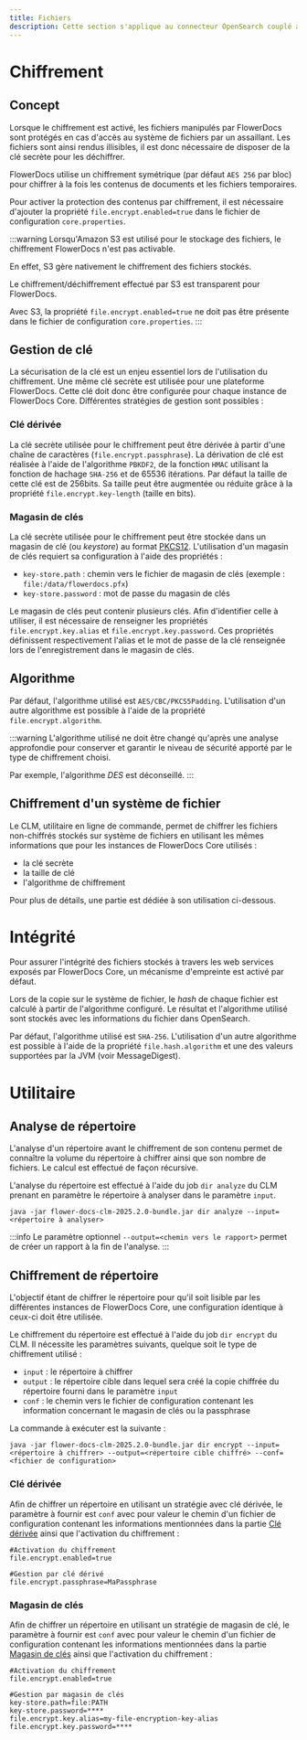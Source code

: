 ```yaml
---
title: Fichiers
description: Cette section s'applique au connecteur OpenSearch couplé au stockage sur système de fichiers.
---
```


# Chiffrement

## Concept

Lorsque le chiffrement est activé, les fichiers manipulés par FlowerDocs sont protégés en cas d'accès au système de fichiers par un assaillant.
Les fichiers sont ainsi rendus illisibles, il est donc nécessaire de disposer de la clé secrète pour les déchiffrer.

FlowerDocs utilise un chiffrement symétrique (par défaut `AES 256` par bloc) pour chiffrer à la fois les contenus de documents et les fichiers temporaires.

Pour activer la protection des contenus par chiffrement, il est nécessaire d'ajouter la propriété `file.encrypt.enabled=true` dans le fichier de configuration `core.properties`.

:::warning
Lorsqu'Amazon S3 est utilisé pour le stockage des fichiers, le chiffrement FlowerDocs n'est pas activable.

En effet, S3 gère nativement le chiffrement des fichiers stockés.

Le chiffrement/déchiffrement effectué par S3 est transparent pour FlowerDocs.

Avec S3, la propriété `file.encrypt.enabled=true` ne doit pas être présente dans le fichier de configuration `core.properties`.
:::

## Gestion de clé

La sécurisation de la clé est un enjeu essentiel lors de l'utilisation du chiffrement.
Une même clé secrète est utilisée pour une plateforme FlowerDocs. Cette clé doit donc être configurée pour chaque instance de FlowerDocs Core. Différentes stratégies de gestion sont possibles : 

### Clé dérivée

La clé secrète utilisée pour le chiffrement peut être dérivée à partir d'une chaîne de caractères (`file.encrypt.passphrase`).
La dérivation de clé est réalisée à l'aide de l'algorithme `PBKDF2`, de la fonction `HMAC` utilisant la fonction de hachage `SHA-256` et de 65536 itérations.
Par défaut la taille de cette clé est de 256bits. Sa taille peut être augmentée ou réduite grâce à la propriété `file.encrypt.key-length` (taille en bits).

### Magasin de clés

La clé secrète utilisée pour le chiffrement peut être stockée dans un magasin de clé (ou _keystore_) au format [PKCS12](https://tools.ietf.org/html/rfc7292).
L'utilisation d'un magasin de clés requiert sa configuration à l'aide des propriétés : 

* `key-store.path` : chemin vers le fichier de magasin de clés (exemple : `file:/data/flowerdocs.pfx`)
* `key-store.password` : mot de passe du magasin de clés

Le magasin de clés peut contenir plusieurs clés. Afin d'identifier celle à utiliser, il est nécessaire de renseigner les propriétés `file.encrypt.key.alias` et 
`file.encrypt.key.password`. Ces propriétés définissent respectivement l'alias et le mot de passe de la clé renseignée lors de l'enregistrement dans le magasin de clés.


## Algorithme

Par défaut, l'algorithme utilisé est `AES/CBC/PKCS5Padding`. L'utilisation d'un autre algorithme est possible à l'aide de la propriété `file.encrypt.algorithm`.

:::warning
L'algorithme utilisé ne doit être changé qu'après une analyse approfondie pour conserver et garantir le niveau de sécurité apporté par le type de chiffrement choisi.

Par exemple, l'algorithme _DES_ est déconseillé.
:::

## Chiffrement d'un système de fichier

Le CLM, utilitaire en ligne de commande, permet de chiffrer les fichiers non-chiffrés stockés sur système de fichiers en utilisant les mêmes informations que pour  les instances de FlowerDocs Core utilisés : 

* la clé secrète
* la taille de clé
* l'algorithme de chiffrement

Pour plus de détails, une partie est dédiée à son utilisation ci-dessous. 

# Intégrité

Pour assurer l'intégrité des fichiers stockés à travers les web services exposés par FlowerDocs Core, un mécanisme d'empreinte est activé par défaut.

Lors de la copie sur le système de fichier, le _hash_ de chaque fichier est calculé à partir de l'algorithme configuré. Le résultat et l'algorithme utilisé sont stockés avec les informations du fichier dans OpenSearch.

Par défaut, l'algorithme utilisé est `SHA-256`. L'utilisation d'un autre algorithme est possible à l'aide de la propriété `file.hash.algorithm` et une des valeurs supportées par la JVM (voir MessageDigest).

# Utilitaire  

## Analyse de répertoire

L'analyse d'un répertoire avant le chiffrement de son contenu permet de connaître la volume du répertoire à chiffrer ainsi que son nombre de fichiers. Le calcul est effectué de façon récursive. 

L'analyse du répertoire est effectué à l'aide du job `dir analyze` du CLM prenant en paramètre le répertoire à analyser dans le paramètre `input`.

```properties
java -jar flower-docs-clm-2025.2.0-bundle.jar dir analyze --input=<répertoire à analyser>
```

:::info
Le paramètre optionnel `--output=<chemin vers le rapport>` permet de créer un rapport à la fin de l'analyse. 
:::

## Chiffrement de répertoire

L'objectif étant de chiffrer le répertoire pour qu'il soit lisible par les différentes instances de FlowerDocs Core, une configuration identique à ceux-ci doit être utilisée. 

Le chiffrement du répertoire est effectué à l'aide du job `dir encrypt` du CLM.
Il nécessite les paramètres suivants, quelque soit le type de chiffrement utilisé : 

* `input`  : le répertoire à chiffrer
* `output` : le répertoire cible dans lequel sera créé la copie chiffrée du répertoire fourni dans le paramètre `input` 
* `conf` : le chemin vers le fichier de configuration contenant les information concernant le magasin de clés ou la passphrase


La commande à exécuter est la suivante : 

```properties
java -jar flower-docs-clm-2025.2.0-bundle.jar dir encrypt --input=<répertoire à chiffrer> --output=<répertoire cible chiffré> --conf=<fichier de configuration>
```

### Clé dérivée

Afin de chiffrer un répertoire en utilisant un stratégie avec clé dérivée, le paramètre à fournir est `conf` avec pour valeur le chemin d'un fichier de configuration contenant les informations mentionnées dans la partie [Clé dérivée](broken-link.md) ainsi que l'activation du chiffrement : 

```properties
#Activation du chiffrement 
file.encrypt.enabled=true

#Gestion par clé dérivé
file.encrypt.passphrase=MaPassphrase
```

### Magasin de clés

Afin de chiffrer un répertoire en utilisant un stratégie de magasin de clé, le paramètre à fournir est `conf` avec pour valeur le chemin d'un fichier de configuration contenant les informations mentionnées dans la partie [Magasin de clés](broken-link.md) ainsi que l'activation du chiffrement : 

```properties
#Activation du chiffrement 
file.encrypt.enabled=true

#Gestion par magasin de clés
key-store.path=file:PATH
key-store.password=****
file.encrypt.key.alias=my-file-encryption-key-alias
file.encrypt.key.password=****
```
